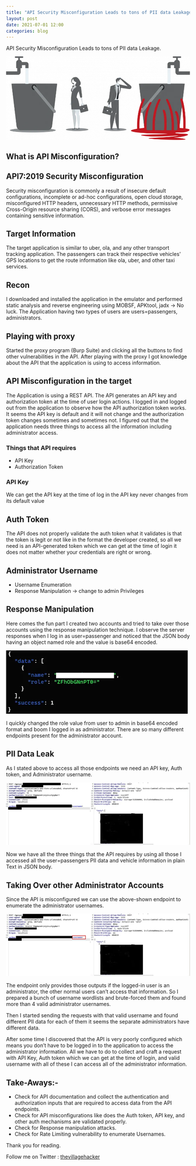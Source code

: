 ```yaml
---
title: "API Security Misconfiguration Leads to tons of PII data Leakage"
layout: post
date: 2021-07-01 12:00
categories: blog
---
```


API Security Misconfiguration Leads to tons of PII data Leakage.

![img](/assets/images/blogs/PII_leak/misconfig.webp)

## What is API Misconfiguration?
## API7:2019 Security Misconfiguration
Security misconfiguration is commonly a result of insecure default configurations, incomplete or ad-hoc configurations, open cloud storage, misconfigured HTTP headers, unnecessary HTTP methods, permissive Cross-Origin resource sharing (CORS), and verbose error messages containing sensitive information.

## Target Information
The target application is similar to uber, ola, and any other transport tracking application. The passengers can track their respective vehicles' GPS locations to get the route information like ola, uber, and other taxi services.

## Recon
I downloaded and installed the application in the emulator and performed static analysis and reverse engineering using MOBSF, APKtool, jadx -> No luck. The Application having two types of users are users=passengers, administrators.

## Playing with proxy
Started the proxy program (Burp Suite) and clicking all the buttons to find other vulnerabilities in the API. After playing with the proxy I got knowledge about the API that the application is using to access information.

## API Misconfiguration in the target
The Application is using a REST API. The API generates an API key and authorization token at the time of user login actions. I logged in and logged out from the application to observe how the API authorization token works. It seems the API key is default and it will not change and the authorization token changes sometimes and sometimes not. I figured out that the application needs three things to access all the information including administrator access.

### Things that API requires
- API Key
- Authorization Token

### API Key
We can get the API key at the time of log in the API key never changes from its default value

## Auth Token
The API does not properly validate the auth token what it validates is that the token is legit or not like in the format the developer created, so all we need is an API-generated token which we can get at the time of login it does not matter whether your credentials are right or wrong.

## Administrator Username
- Username Enumeration
- Response Manipulation -> change to admin Privileges

## Response Manipulation
Here comes the fun part I created two accounts and tried to take over those accounts using the response manipulation technique. I observe the server responses when I log in as user=passenger and noticed that the JSON body having an object named role and the value is base64 encoded.

![img](/assets/images/blogs/PII_leak/base64_encode.webp)

I quickly changed the role value from user to admin in base64 encoded format and boom I logged in as administrator. There are so many different endpoints present for the administrator account.

## PII Data Leak
As I stated above to access all those endpoints we need an API key, Auth token, and Administrator username.

![img](/assets/images/blogs/PII_leak/leak1.webp)

Now we have all the three things that the API requires by using all those I accessed all the user=passengers PII data and vehicle information in plain Text in JSON body.

## Taking Over other Administrator Accounts
Since the API is misconfigured we can use the above-shown endpoint to enumerate the administrator usernames.

![img](/assets/images/blogs/PII_leak/leak2.webp)

The endpoint only provides those outputs if the logged-in user is an administrator, the other normal users can’t access that information. So I prepared a bunch of username wordlists and brute-forced them and found more than 4 valid administrator usernames.

Then I started sending the requests with that valid username and found different PII data for each of them it seems the separate administrators have different data.

After some time I discovered that the API is very poorly configured which means you don’t have to be logged in to the application to access the administrator information. All we have to do to collect and craft a request with API Key, Auth token which we can get at the time of login, and valid username with all of these I can access all of the administrator information.

## Take-Aways:-
- Check for API documentation and collect the authentication and authorization inputs that are required to access data from the API endpoints.
- Check for API misconfigurations like does the Auth token, API key, and other auth mechanisms are validated properly.
- Check for Response manipulation attacks.
- Check for Rate Limiting vulnerability to enumerate Usernames.

Thank you for reading.

Follow me on Twitter : [thevillagehacker](https://twitter.com/thevillagehackr)
